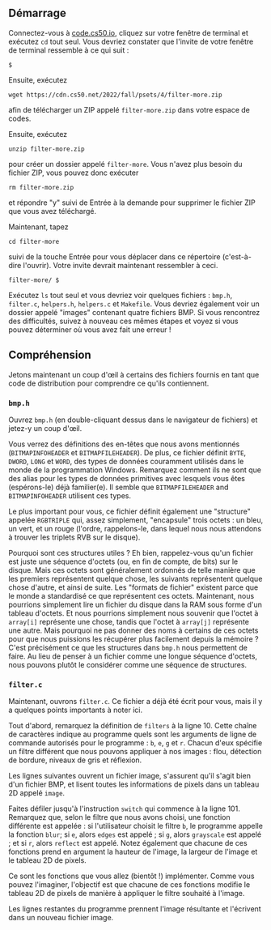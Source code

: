 Démarrage
---------

Connectez-vous à [code.cs50.io](https://code.cs50.io/), cliquez sur votre fenêtre de terminal et exécutez `cd` tout seul. Vous devriez constater que l'invite de votre fenêtre de terminal ressemble à ce qui suit :

    $
    

Ensuite, exécutez

    wget https://cdn.cs50.net/2022/fall/psets/4/filter-more.zip
    

afin de télécharger un ZIP appelé `filter-more.zip` dans votre espace de codes.

Ensuite, exécutez

    unzip filter-more.zip
    

pour créer un dossier appelé `filter-more`. Vous n'avez plus besoin du fichier ZIP, vous pouvez donc exécuter

    rm filter-more.zip
    

et répondre "y" suivi de Entrée à la demande pour supprimer le fichier ZIP que vous avez téléchargé.

Maintenant, tapez

    cd filter-more
    

suivi de la touche Entrée pour vous déplacer dans ce répertoire (c'est-à-dire l'ouvrir). Votre invite devrait maintenant ressembler à ceci.

    filter-more/ $
    

Exécutez `ls` tout seul et vous devriez voir quelques fichiers : `bmp.h`, `filter.c`, `helpers.h`, `helpers.c` et `Makefile`. Vous devriez également voir un dossier appelé "images" contenant quatre fichiers BMP. Si vous rencontrez des difficultés, suivez à nouveau ces mêmes étapes et voyez si vous pouvez déterminer où vous avez fait une erreur !

Compréhension
-------------

Jetons maintenant un coup d'œil à certains des fichiers fournis en tant que code de distribution pour comprendre ce qu'ils contiennent.

### `bmp.h`

Ouvrez `bmp.h` (en double-cliquant dessus dans le navigateur de fichiers) et jetez-y un coup d'œil.

Vous verrez des définitions des en-têtes que nous avons mentionnés (`BITMAPINFOHEADER` et `BITMAPFILEHEADER`). De plus, ce fichier définit `BYTE`, `DWORD`, `LONG` et `WORD`, des types de données couramment utilisés dans le monde de la programmation Windows. Remarquez comment ils ne sont que des alias pour les types de données primitives avec lesquels vous êtes (espérons-le) déjà familier(e). Il semble que `BITMAPFILEHEADER` and `BITMAPINFOHEADER` utilisent ces types.

Le plus important pour vous, ce fichier définit également une "structure" appelée `RGBTRIPLE` qui, assez simplement, "encapsule" trois octets : un bleu, un vert, et un rouge (l'ordre, rappelons-le, dans lequel nous nous attendons à trouver les triplets RVB sur le disque).

Pourquoi sont ces structures utiles ? Eh bien, rappelez-vous qu'un fichier est juste une séquence d'octets (ou, en fin de compte, de bits) sur le disque. Mais ces octets sont généralement ordonnés de telle manière que les premiers représentent quelque chose, les suivants représentent quelque chose d'autre, et ainsi de suite. Les "formats de fichier" existent parce que le monde a standardisé ce que représentent ces octets. Maintenant, nous pourrions simplement lire un fichier du disque dans la RAM sous forme d'un tableau d'octets. Et nous pourrions simplement nous souvenir que l'octet à `array[i]` représente une chose, tandis que l'octet à `array[j]` représente une autre. Mais pourquoi ne pas donner des noms à certains de ces octets pour que nous puissions les récupérer plus facilement depuis la mémoire ? C'est précisément ce que les structures dans `bmp.h` nous permettent de faire. Au lieu de penser à un fichier comme une longue séquence d'octets, nous pouvons plutôt le considérer comme une séquence de structures.

### `filter.c`

Maintenant, ouvrons `filter.c`. Ce fichier a déjà été écrit pour vous, mais il y a quelques points importants à noter ici.

Tout d'abord, remarquez la définition de `filters` à la ligne 10. Cette chaîne de caractères indique au programme quels sont les arguments de ligne de commande autorisés pour le programme : `b`, `e`, `g` et `r`. Chacun d'eux spécifie un filtre différent que nous pouvons appliquer à nos images : flou, détection de bordure, niveaux de gris et réflexion.

Les lignes suivantes ouvrent un fichier image, s'assurent qu'il s'agit bien d'un fichier BMP, et lisent toutes les informations de pixels dans un tableau 2D appelé `image`.

Faites défiler jusqu'à l'instruction `switch` qui commence à la ligne 101. Remarquez que, selon le filtre que nous avons choisi, une fonction différente est appelée : si l'utilisateur choisit le filtre `b`, le programme appelle la fonction `blur`; si `e`, alors `edges` est appelé ; si `g`, alors `grayscale` est appelé ; et si `r`, alors `reflect` est appelé. Notez également que chacune de ces fonctions prend en argument la hauteur de l'image, la largeur de l'image et le tableau 2D de pixels.

Ce sont les fonctions que vous allez (bientôt !) implémenter. Comme vous pouvez l'imaginer, l'objectif est que chacune de ces fonctions modifie le tableau 2D de pixels de manière à appliquer le filtre souhaité à l'image.

Les lignes restantes du programme prennent l'image résultante et l'écrivent dans un nouveau fichier image.